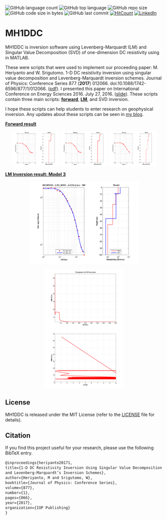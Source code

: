 ![GitHub language count](https://img.shields.io/github/languages/count/mheriyanto/MH1DDC)
![GitHub top language](https://img.shields.io/github/languages/top/mheriyanto/MH1DDC)
![GitHub repo size](https://img.shields.io/github/repo-size/mheriyanto/MH1DDC)
![GitHub code size in bytes](https://img.shields.io/github/languages/code-size/mheriyanto/MH1DDC)
![GitHub last commit](https://img.shields.io/github/last-commit/mheriyanto/MH1DDC.svg)
[![HitCount](http://hits.dwyl.com/mheriyanto/MH1DDC.svg)](http://hits.dwyl.com/mheriyanto/MH1DDC)
[![LinkedIn](https://img.shields.io/badge/-LinkedIn-black.svg?style=flat&logo=linkedin&colorB=555)](https://id.linkedin.com/in/mheriyanto)

# MH1DDC
MH1DDC is inversion software using Levenberg-Marquardt (LM) and Singular Value Decomposition (SVD) of one-dimension DC resistivity using in MATLAB.

These were scripts that were used to implement our proceeding paper:
M. Heriyanto and W. Srigutomo. 1-D DC resistivity inversion using singular value decomposition and Levenberg-Marquardt inversion schemes. Journal of Physics: Conference Series 877 (**2017**) 012066. doi:10.1088/1742-6596/877/1/012066. ([pdf](https://iopscience.iop.org/article/10.1088/1742-6596/877/1/012066/pdf)). I presented this paper on International Conference on Energy Sciences 2016. July 27, 2016. ([slide](https://figshare.com/articles/1-D_DC_Resistivity_Inversion_Using_Singular_Value_Decomposition_and_Levenberg-Marquardt_s_Inversion_Schemes/4644637)). These scripts contain three main scripts: [**forward**](https://github.com/mheriyanto/MH1DDC/tree/master/forward), [**LM**](https://github.com/mheriyanto/MH1DDC/tree/master/lm_inversion), and SVD inversion. 

I hope these scripts can help students to enter research on geophysical inversion. 
Any updates about these scripts can be seen in [my blog](https://mheriyanto.wordpress.com/mh1ddc/).

<ins>**Forward result**</ins>

<p align="center">
<img src="https://github.com/mheriyanto/MH1DDC/blob/master/forward/Model%201/Model%201.png" width="30%">
<img src="https://github.com/mheriyanto/MH1DDC/blob/master/forward/Model%202/Model%202.png" width="30%">
<img src="https://github.com/mheriyanto/MH1DDC/blob/master/forward/Model%203/Model%203.png" width="30%">
</p>

<ins>**LM Inversion result: Model 3**</ins>

<p align="center">
<img src="https://github.com/mheriyanto/MH1DDC/blob/master/lm_inversion/Model%203/LM%20Final%20Inversion.png" width="70%">
</p>

<p align="center">
<img src="https://github.com/mheriyanto/MH1DDC/blob/master/lm_inversion/Model%203/Plotting%20Inversion%20Parameter.png" width="50%">
<img src="https://github.com/mheriyanto/MH1DDC/blob/master/lm_inversion/Model%203/Plotting%20Lamda.png" width="50%">
</p>

## License
MH1DDC is released under the MIT License (refer to the [LICENSE](https://github.com/mheriyanto/MH1DDC/blob/master/LICENSE) file for details).

## Citation
If you find this project useful for your research, please use the following BibTeX entry.
    
    @inproceedings{heriyanto20171,
    title={1-D DC Resistivity Inversion Using Singular Value Decomposition and Levenberg-Marquardt’s Inversion Schemes},
    author={Heriyanto, M and Srigutomo, W},
    booktitle={Journal of Physics: Conference Series},
    volume={877},
    number={1},
    pages={066},
    year={2017},
    organization={IOP Publishing}
    }
    
